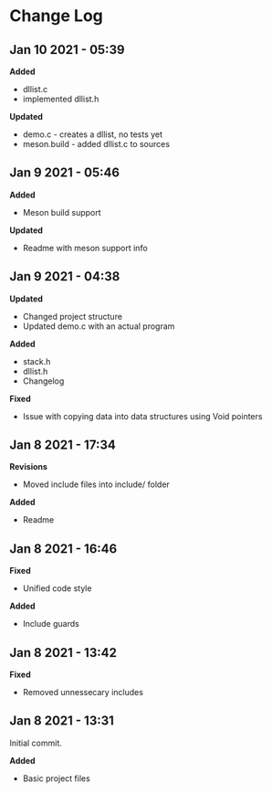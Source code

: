 # Change Log

## Jan 10 2021 - 05:39
**Added**
- dllist.c
- implemented dllist.h

**Updated**
- demo.c - creates a dllist, no tests yet
- meson.build - added dllist.c to sources

## Jan 9 2021 - 05:46

**Added**
- Meson build support

**Updated**
- Readme with meson support info

## Jan 9 2021 - 04:38
**Updated**
- Changed project structure
- Updated demo.c with an actual program


**Added**
- stack.h
- dllist.h
- Changelog

**Fixed**
- Issue with copying data into data structures using Void pointers


## Jan 8 2021 - 17:34
**Revisions**
- Moved include files into include/ folder


**Added**
- Readme

## Jan 8 2021 - 16:46

**Fixed**
- Unified code style

**Added**
- Include guards 

## Jan 8 2021 - 13:42

**Fixed**
- Removed unnessecary includes

## Jan 8 2021 - 13:31
Initial commit.

**Added**
- Basic project files 
